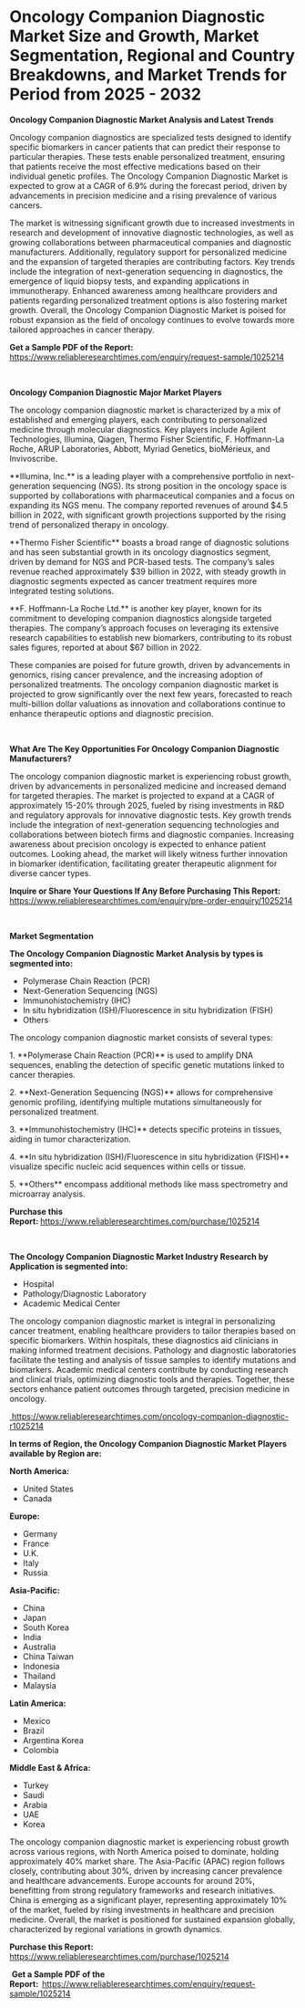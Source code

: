 <p><h1>Oncology Companion Diagnostic Market Size and Growth, Market Segmentation, Regional and Country Breakdowns, and Market Trends for Period from 2025 -  2032</h1></p><p><strong>Oncology Companion Diagnostic Market Analysis and Latest Trends</strong></p>
<p><p>Oncology companion diagnostics are specialized tests designed to identify specific biomarkers in cancer patients that can predict their response to particular therapies. These tests enable personalized treatment, ensuring that patients receive the most effective medications based on their individual genetic profiles. The Oncology Companion Diagnostic Market is expected to grow at a CAGR of 6.9% during the forecast period, driven by advancements in precision medicine and a rising prevalence of various cancers.</p><p>The market is witnessing significant growth due to increased investments in research and development of innovative diagnostic technologies, as well as growing collaborations between pharmaceutical companies and diagnostic manufacturers. Additionally, regulatory support for personalized medicine and the expansion of targeted therapies are contributing factors. Key trends include the integration of next-generation sequencing in diagnostics, the emergence of liquid biopsy tests, and expanding applications in immunotherapy. Enhanced awareness among healthcare providers and patients regarding personalized treatment options is also fostering market growth. Overall, the Oncology Companion Diagnostic Market is poised for robust expansion as the field of oncology continues to evolve towards more tailored approaches in cancer therapy.</p></p>
<p><strong>Get a Sample PDF of the Report:&nbsp;</strong> <a href="https://www.reliableresearchtimes.com/enquiry/request-sample/1025214?utm_campaign=3648&utm_medium=2&utm_source=Github&utm_content=ia&utm_term=18042025&utm_id=oncology-companion-diagnostic">https://www.reliableresearchtimes.com/enquiry/request-sample/1025214</a></p>
<p>&nbsp;</p>
<p><strong>Oncology Companion Diagnostic Major Market Players</strong></p>
<p><p>The oncology companion diagnostic market is characterized by a mix of established and emerging players, each contributing to personalized medicine through molecular diagnostics. Key players include Agilent Technologies, Illumina, Qiagen, Thermo Fisher Scientific, F. Hoffmann-La Roche, ARUP Laboratories, Abbott, Myriad Genetics, bioMérieux, and Invivoscribe.</p><p>**Illumina, Inc.** is a leading player with a comprehensive portfolio in next-generation sequencing (NGS). Its strong position in the oncology space is supported by collaborations with pharmaceutical companies and a focus on expanding its NGS menu. The company reported revenues of around $4.5 billion in 2022, with significant growth projections supported by the rising trend of personalized therapy in oncology.</p><p>**Thermo Fisher Scientific** boasts a broad range of diagnostic solutions and has seen substantial growth in its oncology diagnostics segment, driven by demand for NGS and PCR-based tests. The company’s sales revenue reached approximately $39 billion in 2022, with steady growth in diagnostic segments expected as cancer treatment requires more integrated testing solutions.</p><p>**F. Hoffmann-La Roche Ltd.** is another key player, known for its commitment to developing companion diagnostics alongside targeted therapies. The company’s approach focuses on leveraging its extensive research capabilities to establish new biomarkers, contributing to its robust sales figures, reported at about $67 billion in 2022.</p><p>These companies are poised for future growth, driven by advancements in genomics, rising cancer prevalence, and the increasing adoption of personalized treatments. The oncology companion diagnostic market is projected to grow significantly over the next few years, forecasted to reach multi-billion dollar valuations as innovation and collaborations continue to enhance therapeutic options and diagnostic precision.</p></p>
<p>&nbsp;</p>
<p><strong>What Are The Key Opportunities For Oncology Companion Diagnostic Manufacturers?</strong></p>
<p><p>The oncology companion diagnostic market is experiencing robust growth, driven by advancements in personalized medicine and increased demand for targeted therapies. The market is projected to expand at a CAGR of approximately 15-20% through 2025, fueled by rising investments in R&D and regulatory approvals for innovative diagnostic tests. Key growth trends include the integration of next-generation sequencing technologies and collaborations between biotech firms and diagnostic companies. Increasing awareness about precision oncology is expected to enhance patient outcomes. Looking ahead, the market will likely witness further innovation in biomarker identification, facilitating greater therapeutic alignment for diverse cancer types.</p></p>
<p><strong>Inquire or Share Your Questions If Any Before Purchasing This Report:</strong> <a href="https://www.reliableresearchtimes.com/enquiry/pre-order-enquiry/1025214?utm_campaign=3648&utm_medium=2&utm_source=Github&utm_content=ia&utm_term=18042025&utm_id=oncology-companion-diagnostic">https://www.reliableresearchtimes.com/enquiry/pre-order-enquiry/1025214</a></p>
<p>&nbsp;</p>
<p><strong>Market Segmentation</strong></p>
<p><strong>The Oncology Companion Diagnostic Market Analysis by types is segmented into:</strong></p>
<p><ul><li>Polymerase Chain Reaction (PCR)</li><li>Next-Generation Sequencing (NGS)</li><li>Immunohistochemistry (IHC)</li><li>In situ hybridization (ISH)/Fluorescence in situ hybridization (FISH)</li><li>Others</li></ul></p>
<p><p>The oncology companion diagnostic market consists of several types: </p><p>1. **Polymerase Chain Reaction (PCR)** is used to amplify DNA sequences, enabling the detection of specific genetic mutations linked to cancer therapies. </p><p>2. **Next-Generation Sequencing (NGS)** allows for comprehensive genomic profiling, identifying multiple mutations simultaneously for personalized treatment. </p><p>3. **Immunohistochemistry (IHC)** detects specific proteins in tissues, aiding in tumor characterization. </p><p>4. **In situ hybridization (ISH)/Fluorescence in situ hybridization (FISH)** visualize specific nucleic acid sequences within cells or tissue. </p><p>5. **Others** encompass additional methods like mass spectrometry and microarray analysis.</p></p>
<p><strong>Purchase this Report:&nbsp;</strong><a href="https://www.reliableresearchtimes.com/purchase/1025214?utm_campaign=3648&utm_medium=2&utm_source=Github&utm_content=ia&utm_term=18042025&utm_id=oncology-companion-diagnostic">https://www.reliableresearchtimes.com/purchase/1025214</a></p>
<p>&nbsp;</p>
<p><strong>The Oncology Companion Diagnostic Market Industry Research by Application is segmented into:</strong></p>
<p><ul><li>Hospital</li><li>Pathology/Diagnostic Laboratory</li><li>Academic Medical Center</li></ul></p>
<p><p>The oncology companion diagnostic market is integral in personalizing cancer treatment, enabling healthcare providers to tailor therapies based on specific biomarkers. Within hospitals, these diagnostics aid clinicians in making informed treatment decisions. Pathology and diagnostic laboratories facilitate the testing and analysis of tissue samples to identify mutations and biomarkers. Academic medical centers contribute by conducting research and clinical trials, optimizing diagnostic tools and therapies. Together, these sectors enhance patient outcomes through targeted, precision medicine in oncology.</p></p>
<p><a href="https://www.reliableresearchtimes.com/oncology-companion-diagnostic-r1025214?utm_campaign=3648&utm_medium=2&utm_source=Github&utm_content=ia&utm_term=18042025&utm_id=oncology-companion-diagnostic">&nbsp;https://www.reliableresearchtimes.com/oncology-companion-diagnostic-r1025214</a></p>
<p><strong>In terms of Region, the Oncology Companion Diagnostic Market Players available by Region are:</strong></p>
<p>
    <p> <strong> North America: </strong>
        <ul>
            <li>United States</li>
            <li>Canada</li>
        </ul>
        </p> 
    <p> <strong> Europe: </strong>
        <ul>
            <li>Germany</li>
            <li>France</li>
            <li>U.K.</li>
            <li>Italy</li>
            <li>Russia</li>
        </ul>
        </p> 
    <p> <strong> Asia-Pacific: </strong>
        <ul>
            <li>China</li>
            <li>Japan</li>
            <li>South Korea</li>
            <li>India</li>
            <li>Australia</li>
            <li>China Taiwan</li>
            <li>Indonesia</li>
            <li>Thailand</li>
            <li>Malaysia</li>
        </ul>
        </p> 
    <p> <strong> Latin America: </strong>
        <ul>
            <li>Mexico</li>
            <li>Brazil</li>
            <li>Argentina Korea</li>
            <li>Colombia</li>
        </ul>
        </p> 
    <p> <strong> Middle East & Africa: </strong>
        <ul>
            <li>Turkey</li>
            <li>Saudi</li>
            <li>Arabia</li>
            <li>UAE</li>
            <li>Korea</li>
        </ul>
    </p>
    </p>
<p><p>The oncology companion diagnostic market is experiencing robust growth across various regions, with North America poised to dominate, holding approximately 40% market share. The Asia-Pacific (APAC) region follows closely, contributing about 30%, driven by increasing cancer prevalence and healthcare advancements. Europe accounts for around 20%, benefitting from strong regulatory frameworks and research initiatives. China is emerging as a significant player, representing approximately 10% of the market, fueled by rising investments in healthcare and precision medicine. Overall, the market is positioned for sustained expansion globally, characterized by regional variations in growth dynamics.</p></p>
<p><strong>Purchase this Report: </strong><a href="https://www.reliableresearchtimes.com/purchase/1025214?utm_campaign=3648&utm_medium=2&utm_source=Github&utm_content=ia&utm_term=18042025&utm_id=oncology-companion-diagnostic">https://www.reliableresearchtimes.com/purchase/1025214</a></p>
<p>&nbsp;<strong>Get a Sample PDF of the Report:&nbsp;&nbsp;</strong><a href="https://www.reliableresearchtimes.com/enquiry/request-sample/1025214?utm_campaign=3648&utm_medium=2&utm_source=Github&utm_content=ia&utm_term=18042025&utm_id=oncology-companion-diagnostic">https://www.reliableresearchtimes.com/enquiry/request-sample/1025214</a></p>
<p><strong></strong></p>
<p><p></p><p></p><p></p></p>